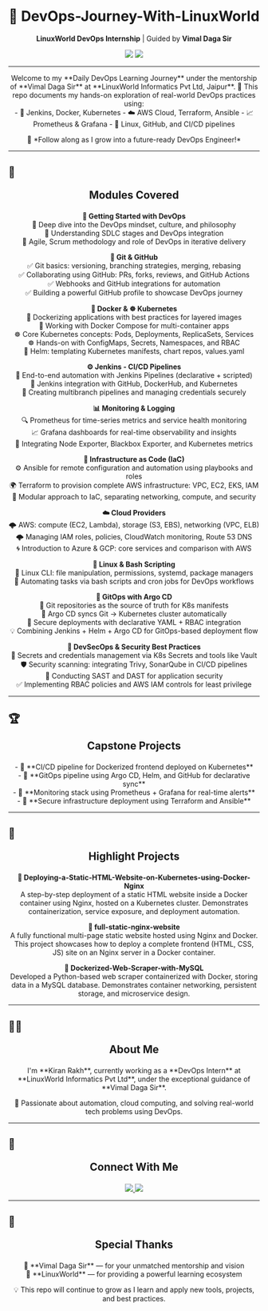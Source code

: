 <h1 align="center">🚀 DevOps-Journey-With-LinuxWorld</h1>

<p align="center">
  <strong>LinuxWorld DevOps Internship</strong> | Guided by <strong>Vimal Daga Sir</strong>
</p>

<p align="center">
  <img src="https://img.shields.io/badge/LinuxWorld-Tech%20Intern-blue?style=for-the-badge&logo=linux" />
  <img src="https://img.shields.io/github/last-commit/Kiranrakh/LW-DevOps-Learning-Daily?style=for-the-badge&color=green" />
  
</p>

---


<p align="center">
  Welcome to my **Daily DevOps Learning Journey** under the mentorship of **Vimal Daga Sir** at **LinuxWorld Informatics Pvt Ltd, Jaipur**.  
  📌 This repo documents my hands-on exploration of real-world DevOps practices using:
  <br />
  - 🔧 Jenkins, Docker, Kubernetes  
  - ☁️ AWS Cloud, Terraform, Ansible  
  - 📈 Prometheus & Grafana  
  - 🐧 Linux, GitHub, and CI/CD pipelines  
</p>

<p align="center">
  🚀 *Follow along as I grow into a future-ready DevOps Engineer!*
</p>

---

## 🧭 <p align="center"><strong>Modules Covered</strong></p>

<p align="center">
  <strong>🏁 Getting Started with DevOps</strong><br />
  🔹 Deep dive into the DevOps mindset, culture, and philosophy <br />
  🔹 Understanding SDLC stages and DevOps integration <br />
  🔹 Agile, Scrum methodology and role of DevOps in iterative delivery
</p>

<p align="center">
  <strong>🔗 Git & GitHub</strong><br />
  ✅ Git basics: versioning, branching strategies, merging, rebasing <br />
  ✅ Collaborating using GitHub: PRs, forks, reviews, and GitHub Actions <br />
  ✅ Webhooks and GitHub integrations for automation <br />
  ✅ Building a powerful GitHub profile to showcase DevOps journey
</p>

<p align="center">
  <strong>🐳 Docker & ☸️ Kubernetes</strong><br />
  🐳 Dockerizing applications with best practices for layered images <br />
  🐳 Working with Docker Compose for multi-container apps <br />
  ☸️ Core Kubernetes concepts: Pods, Deployments, ReplicaSets, Services <br />
  ☸️ Hands-on with ConfigMaps, Secrets, Namespaces, and RBAC <br />
  🎯 Helm: templating Kubernetes manifests, chart repos, values.yaml
</p>

<p align="center">
  <strong>⚙️ Jenkins - CI/CD Pipelines</strong><br />
  🔄 End-to-end automation with Jenkins Pipelines (declarative + scripted) <br />
  🧩 Jenkins integration with GitHub, DockerHub, and Kubernetes <br />
  🚀 Creating multibranch pipelines and managing credentials securely
</p>

<p align="center">
  <strong>📊 Monitoring & Logging</strong><br />
  🔍 Prometheus for time-series metrics and service health monitoring <br />
  📈 Grafana dashboards for real-time observability and insights <br />
  📜 Integrating Node Exporter, Blackbox Exporter, and Kubernetes metrics
</p>

<p align="center">
  <strong>🧱 Infrastructure as Code (IaC)</strong><br />
  ⚙️ Ansible for remote configuration and automation using playbooks and roles <br />
  🌍 Terraform to provision complete AWS infrastructure: VPC, EC2, EKS, IAM <br />
  🧩 Modular approach to IaC, separating networking, compute, and security
</p>

<p align="center">
  <strong>☁️ Cloud Providers</strong><br />
  🌩️ AWS: compute (EC2, Lambda), storage (S3, EBS), networking (VPC, ELB) <br />
  🌩️ Managing IAM roles, policies, CloudWatch monitoring, Route 53 DNS <br />
  🌀 Introduction to Azure & GCP: core services and comparison with AWS
</p>

<p align="center">
  <strong>🐧 Linux & Bash Scripting</strong><br />
  🧰 Linux CLI: file manipulation, permissions, systemd, package managers <br />
  📜 Automating tasks via bash scripts and cron jobs for DevOps workflows
</p>

<p align="center">
  <strong>🔁 GitOps with Argo CD</strong><br />
  🚀 Git repositories as the source of truth for K8s manifests <br />
  🔄 Argo CD syncs Git → Kubernetes cluster automatically <br />
  🔐 Secure deployments with declarative YAML + RBAC integration <br />
  💡 Combining Jenkins + Helm + Argo CD for GitOps-based deployment flow
</p>

<p align="center">
  <strong>🔐 DevSecOps & Security Best Practices</strong><br />
  🔎 Secrets and credentials management via K8s Secrets and tools like Vault <br />
  🛡️ Security scanning: integrating Trivy, SonarQube in CI/CD pipelines <br />
  🧪 Conducting SAST and DAST for application security <br />
  ✅ Implementing RBAC policies and AWS IAM controls for least privilege
</p>

---

## 🏆 <p align="center"><strong>Capstone Projects</strong></p>

<p align="center">
  - 🔹 **CI/CD pipeline for Dockerized frontend deployed on Kubernetes**<br />
  - 🔹 **GitOps pipeline using Argo CD, Helm, and GitHub for declarative sync**<br />
  - 🔹 **Monitoring stack using Prometheus + Grafana for real-time alerts**<br />
  - 🔹 **Secure infrastructure deployment using Terraform and Ansible**
</p>

---

## 🚀 <p align="center"><strong>Highlight Projects</strong></p>

<p align="center">
  <strong>🔸 Deploying-a-Static-HTML-Website-on-Kubernetes-using-Docker-Nginx</strong><br />
  A step-by-step deployment of a static HTML website inside a Docker container using Nginx, hosted on a Kubernetes cluster. Demonstrates containerization, service exposure, and deployment automation.
</p>

<p align="center">
  <strong>🔸 full-static-nginx-website</strong><br />
  A fully functional multi-page static website hosted using Nginx and Docker. This project showcases how to deploy a complete frontend (HTML, CSS, JS) site on an Nginx server in a Docker container.
</p>

<p align="center">
  <strong>🔸 Dockerized-Web-Scraper-with-MySQL</strong><br />
  Developed a Python-based web scraper containerized with Docker, storing data in a MySQL database. Demonstrates container networking, persistent storage, and microservice design.
</p>

---

## 🙋‍♂️ <p align="center"><strong>About Me</strong></p>  

<p align="center">
  I'm **Kiran Rakh**, currently working as a **DevOps Intern** at **LinuxWorld Informatics Pvt Ltd**, under the exceptional guidance of **Vimal Daga Sir**.
</p>

<p align="center">
  📌 Passionate about automation, cloud computing, and solving real-world tech problems using DevOps.
</p>

---

## 📡 <p align="center"><strong>Connect With Me</strong></p>  

<p align="center">  
  <a href="https://www.linkedin.com/in/kiran-rakh-b644b6248/"> 
    <img src="https://img.shields.io/badge/LinkedIn-Kiran%20Rakh-blue?style=for-the-badge&logo=linkedin" /> 
  </a>  
  <a href="https://github.com/Kiranrakh"> 
    <img src="https://img.shields.io/badge/GitHub-Kiranrakh-black?style=for-the-badge&logo=github" /> 
  </a>  
</p>

---

## 🙏 <p align="center"><strong>Special Thanks</strong></p>

<p align="center">
  🧠 **Vimal Daga Sir** — for your unmatched mentorship and vision<br />
  🏢 **LinuxWorld** — for providing a powerful learning ecosystem
</p>

<p align="center">
  💡 This repo will continue to grow as I learn and apply new tools, projects, and best practices.
</p>
